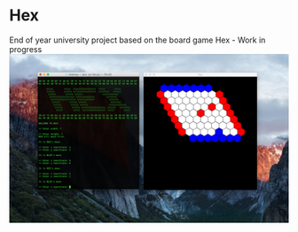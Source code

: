 # Hex
End of year university project based on the board game Hex - Work in progress
![alt text](screenshot.jpg "Description goes here")
